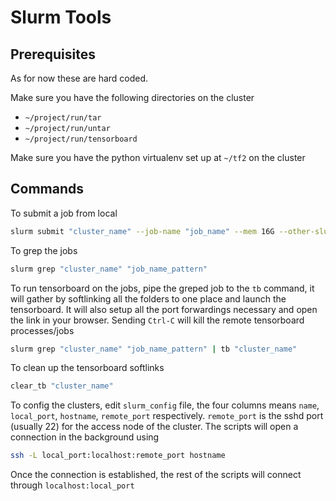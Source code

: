 # Slurm Tools

## Prerequisites

As for now these are hard coded.

Make sure you have the following directories on the cluster
- `~/project/run/tar`
- `~/project/run/untar`
- `~/project/run/tensorboard`

Make sure you have the python virtualenv set up at `~/tf2` on the cluster

## Commands

To submit a job from local
```bash
slurm submit "cluster_name" --job-name "job_name" --mem 16G --other-slurm-options program_to_run --program-options
```

To grep the jobs
```bash
slurm grep "cluster_name" "job_name_pattern"
```

To run tensorboard on the jobs, pipe the greped job to the `tb` command, 
it will gather by softlinking all the folders to one place and launch the tensorboard. 
It will also setup all the port forwardings necessary and open the link in your browser.
Sending `Ctrl-C` will kill the remote tensorboard processes/jobs
```bash
slurm grep "cluster_name" "job_name_pattern" | tb "cluster_name"
```

To clean up the tensorboard softlinks
```bash
clear_tb "cluster_name"
```

To config the clusters, edit `slurm_config` file, the four columns means
`name`, `local_port`, `hostname`, `remote_port` respectively. `remote_port` is the sshd port (usually 22) for the access node of the cluster.
The scripts will open a connection in the background using
```bash
ssh -L local_port:localhost:remote_port hostname
```
Once the connection is established, the rest of the scripts will connect through `localhost:local_port`

